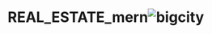 # REAL_ESTATE_mern![bigcity](https://github.com/Oluwatobi-23534/REAL_ESTATE_mern/assets/128749342/e799a746-5d09-4867-9ccc-900947f92e99)
